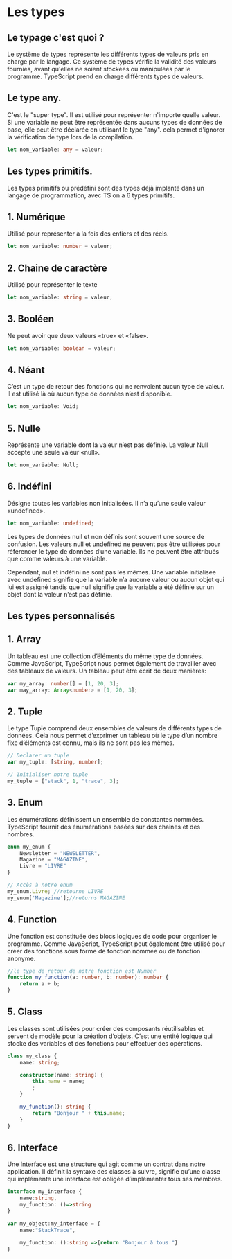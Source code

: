 # Les types

## Le typage c'est quoi ?

Le système de types représente les différents types de valeurs pris en charge par le langage. Ce système de types
vérifie la validité des valeurs fournies, avant qu'elles ne soient stockées ou manipulées par le programme. TypeScript
prend en charge différents types de valeurs.

## Le type any.

C'est le "super type". Il est utilisé pour représenter n'importe quelle valeur. Si une variable ne peut être représentée
dans aucuns types de données de base, elle peut être déclarée en utilisant le type "any". cela permet d'ignorer la
vérification de type lors de la compilation.

```ts
let nom_variable: any = valeur;  
```

## Les types primitifs.

Les types primitifs ou prédéfini sont des types déjà implanté dans un langage de programmation, avec TS on a 6 types
primitifs.

## 1. Numérique

Utilisé pour représenter à la fois des entiers et des réels.

```ts
let nom_variable: number = valeur;  
```

## 2. Chaine de caractère

Utilisé pour représenter le texte

```ts
let nom_variable: string = valeur;
```

## 3. Booléen

Ne peut avoir que deux valeurs «true» et «false».

```ts
let nom_variable: boolean = valeur;
```

## 4. Néant

C’est un type de retour des fonctions qui ne renvoient aucun type de valeur. Il est utilisé là où aucun type de données
n’est disponible.

```ts
let nom_variable: Void;
```

## 5. Nulle

Représente une variable dont la valeur n’est pas définie. La valeur Null accepte une seule valeur «null».

```ts
let nom_variable: Null;
```

## 6. Indéfini

Désigne toutes les variables non initialisées. Il n’a qu’une seule valeur «undefined».

```ts
let nom_variable: undefined;
```

Les types de données null et non définis sont souvent une source de confusion. Les valeurs null et undefined ne peuvent
pas être utilisées pour référencer le type de données d’une variable. Ils ne peuvent être attribués que comme valeurs à
une variable.

Cependant, nul et indéfini ne sont pas les mêmes. Une variable initialisée avec undefined signifie que la variable n’a
aucune valeur ou aucun objet qui lui est assigné tandis que null signifie que la variable a été définie sur un objet
dont la valeur n’est pas définie.

## Les types personnalisés

## 1. Array

Un tableau est une collection d’éléments du même type de données. Comme JavaScript, TypeScript nous permet également de
travailler avec des tableaux de valeurs. Un tableau peut être écrit de deux manières:

```ts
var my_array: number[] = [1, 20, 3];
var may_array: Array<number> = [1, 20, 3];
```

## 2. Tuple

Le type Tuple comprend deux ensembles de valeurs de différents types de données. Cela nous permet d’exprimer un tableau
où le type d’un nombre fixe d’éléments est connu, mais ils ne sont pas les mêmes.

```ts
// Declarer un tuple  
var my_tuple: [string, number];

// Initialiser notre tuple  
my_tuple = ["stack", 1, "trace", 3];
```

## 3. Enum

Les énumérations définissent un ensemble de constantes nommées. TypeScript fournit des énumérations basées sur des
chaînes et des nombres.

```ts
enum my_enum {
    Newsletter = "NEWSLETTER",
    Magazine = "MAGAZINE",
    Livre = "LIVRE"
}

// Accès à notre enum 
my_enum.Livre; //retourne LIVRE
my_enum['Magazine'];//returns MAGAZINE
```

## 4. Function

Une fonction est constituée des blocs logiques de code pour organiser le programme. Comme JavaScript, TypeScript peut
également être utilisé pour créer des fonctions sous forme de fonction nommée ou de fonction anonyme.

```ts
//le type de retour de notre fonction est Number 
function my_function(a: number, b: number): number {
    return a + b;
} 
```

## 5. Class

Les classes sont utilisées pour créer des composants réutilisables et servent de modèle pour la création d’objets. C’est
une entité logique qui stocke des variables et des fonctions pour effectuer des opérations.

```ts
class my_class {
    name: string;

    constructor(name: string) {
        this.name = name;
        ;
    }

    my_function(): string {
        return "Bonjour " + this.name;
    }
}
```

## 6. Interface

Une Interface est une structure qui agit comme un contrat dans notre application. Il définit la syntaxe des classes à
suivre, signifie qu’une classe qui implémente une interface est obligée d’implémenter tous ses membres.

```ts
interface my_interface {
    name:string,
    my_function: ()=>string
}

var my_object:my_interface = {
    name:"StackTrace",

    my_function: ():string =>{return "Bonjour à tous "}
} 
```